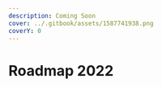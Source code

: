 ```yaml
---
description: Coming Soon
cover: ../.gitbook/assets/1587741938.png
coverY: 0
---
```


# Roadmap 2022

